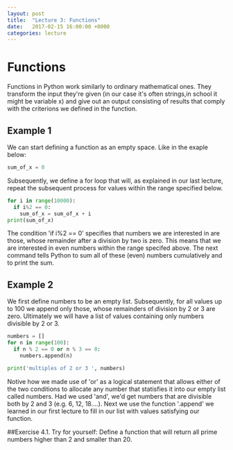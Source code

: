```yaml
---
layout: post
title:  "Lecture 3: Functions"
date:   2017-02-15 16:00:00 +0000
categories: lecture
---
```


# Functions

Functions in Python work similarly to ordinary mathematical ones. They transform the input they're given (in our case it's often strings,in school it might be variable x) and give out an output consisting of results that comply with the criterions we defined in the function.

## Example 1
We can start defining a function as an empty space. Like in the exaple below:
```python
sum_of_x = 0
```
Subsequently, we define a for loop that will, as explained in our last lecture, repeat the subsequent process for
values within the range specified below. 

```python
for i in range(10000):
  if i%2 == 0:  
    sum_of_x = sum_of_x + i
print(sum_of_x) 
```
The condition 'if i%2 == 0' specifies that numbers we are interested in are those, whose remainder after 
a division by two is zero. This means that we are interested in even numbers within the range specifed above.
The next command tells Python to sum all of these (even) numbers cumulatively and to print the sum.

## Example 2
We first define numbers to be an empty list. Subsequently, for all values up to 100
we append only those, whose remainders of division by 2 or 3 are zero. Ultimately we will have
a list of values containing only numbers divisible by 2 or 3.

```python
numbers = []
for n in range(100):
  if n % 2 == 0 or n % 3 == 0:
    numbers.append(n)

print('multiples of 2 or 3 ', numbers)
```
Notive how we made use of 'or' as a logical statement that allows either of the two conditions to
allocate any number that statisfies it into our empty list called numbers. 
Had we used 'and', we'd get numbers that are divisible both by 2 and 3 (e.g. 6, 12, 18....).
Next we use the function '.append' we learned in our first lecture to fill in our list with values 
satisfying our function.

##Exercise 4.1.
Try for yourself: Define a function that will return all prime numbers higher than 2 and smaller than 20.
